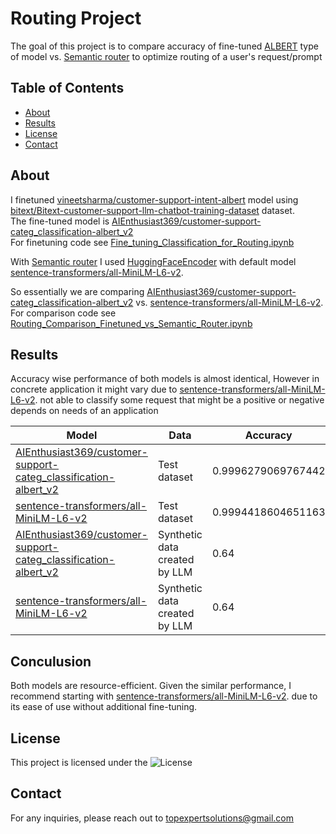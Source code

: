 
# Routing Project
The goal of this project is to compare accuracy of fine-tuned [ALBERT](https://arxiv.org/abs/1909.11942) type of model vs. [Semantic router](https://github.com/aurelio-labs/semantic-router/) to optimize routing of a user's request/prompt


## Table of Contents
- [About](#about)
- [Results](#results)
- [License](#license)
- [Contact](#contact)

## About
I finetuned [vineetsharma/customer-support-intent-albert](https://huggingface.co/vineetsharma/customer-support-intent-albert) model using [bitext/Bitext-customer-support-llm-chatbot-training-dataset](https://huggingface.co/datasets/bitext/Bitext-customer-support-llm-chatbot-training-dataset) dataset.  
The fine-tuned model is [AIEnthusiast369/customer-support-categ_classification-albert_v2](https://huggingface.co/AIEnthusiast369/customer-support-categ_classification-albert_v2)   
For finetuning code see [Fine_tuning_Classification_for_Routing.ipynb](https://github.com/agdev/Routing/blob/main/Fine_tuning_Classification_for_Routing.ipynb)

With [Semantic router](https://github.com/aurelio-labs/semantic-router/) I used [HuggingFaceEncoder](https://github.com/aurelio-labs/semantic-router/blob/main/semantic_router/encoders/huggingface.py) with default model [sentence-transformers/all-MiniLM-L6-v2](https://huggingface.co/sentence-transformers/all-MiniLM-L6-v2).

So essentially we are comparing [AIEnthusiast369/customer-support-categ_classification-albert_v2](https://huggingface.co/AIEnthusiast369/customer-support-categ_classification-albert_v2)  vs. [sentence-transformers/all-MiniLM-L6-v2](https://huggingface.co/sentence-transformers/all-MiniLM-L6-v2).  
For comparison code see [Routing_Comparison_Finetuned_vs_Semantic_Router.ipynb](https://github.com/agdev/Routing/blob/main/Routing_Comparison_Finetuned_vs_Semantic_Router.ipynb)

## Results
Accuracy wise performance of both models is almost identical, However in concrete application it might vary due to [sentence-transformers/all-MiniLM-L6-v2](https://huggingface.co/sentence-transformers/all-MiniLM-L6-v2). not able to classify some request that might be a positive or negative depends on needs of an application  

| Model          | Data                        | Accuracy       |
|------------------|------------------------------------|--------------|
| [AIEnthusiast369/customer-support-categ_classification-albert_v2](https://huggingface.co/AIEnthusiast369/customer-support-categ_classification-albert_v2)   | Test dataset | 0.9996279069767442  |
| [sentence-transformers/all-MiniLM-L6-v2](https://huggingface.co/sentence-transformers/all-MiniLM-L6-v2) | Test dataset    | 0.9994418604651163  |
| [AIEnthusiast369/customer-support-categ_classification-albert_v2](https://huggingface.co/AIEnthusiast369/customer-support-categ_classification-albert_v2)   | Synthetic data created by LLM | 0.64  |
| [sentence-transformers/all-MiniLM-L6-v2](https://huggingface.co/sentence-transformers/all-MiniLM-L6-v2) | Synthetic data created by LLM    | 0.64  |


## Conculusion
Both models are resource-efficient. Given the similar performance, I recommend starting with [sentence-transformers/all-MiniLM-L6-v2](https://huggingface.co/sentence-transformers/all-MiniLM-L6-v2). due to its ease of use without additional fine-tuning.

## License
This project is licensed under the ![License](https://img.shields.io/badge/License-Apache%202.0-blue.svg)

## Contact
For any inquiries, please reach out to topexpertsolutions@gmail.com
